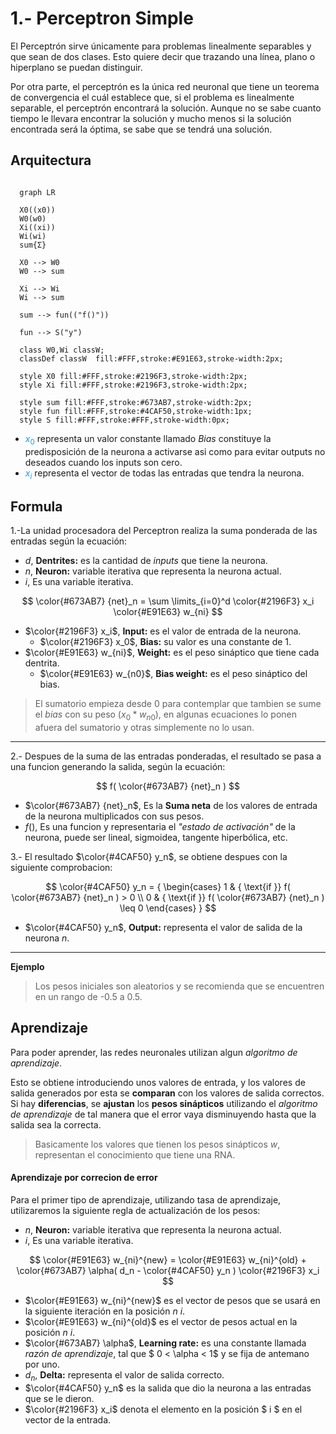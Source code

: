 # 1.- Perceptron Simple

El Perceptrón sirve únicamente para problemas linealmente separables y que sean de dos clases.  Esto quiere decir que trazando una línea, plano o hiperplano se puedan distinguir.


Por otra parte, el perceptrón es la única red neuronal que tiene un teorema de convergencia el cuál establece que, si el problema es linealmente separable, el perceptrón encontrará la solución. Aunque no se sabe cuanto tiempo le llevara encontrar la solución y mucho menos si la solución encontrada será la óptima, se sabe que se tendrá una solución.

## Arquitectura

```mermaid

  graph LR

  X0((x0))
  W0(w0)
  Xi((xi))
  Wi(wi)
  sum{Σ}

  X0 --> W0
  W0 --> sum

  Xi --> Wi
  Wi --> sum

  sum --> fun(("f()"))

  fun --> S("y")

  class W0,Wi classW;
  classDef classW  fill:#FFF,stroke:#E91E63,stroke-width:2px;

  style X0 fill:#FFF,stroke:#2196F3,stroke-width:2px;
  style Xi fill:#FFF,stroke:#2196F3,stroke-width:2px;

  style sum fill:#FFF,stroke:#673AB7,stroke-width:2px;
  style fun fill:#FFF,stroke:#4CAF50,stroke-width:1px;
  style S fill:#FFF,stroke:#FFF,stroke-width:0px;

```

- <span style="color:#2196F3">$x_0$</span>  representa un valor constante llamado *Bias* constituye la predisposición de la neurona a activarse asi como para evitar outputs no deseados cuando los inputs son cero.
- <span style="color:#2196F3">$x_i$</span>  representa el vector de todas las entradas que tendra la neurona.

## Formula


1.-La unidad procesadora del Perceptron realiza la suma ponderada de las entradas según la ecuación:



- $d$, **Dentrites:** es la cantidad de *inputs* que tiene la neurona.
- $n$, **Neuron:** variable iterativa que representa la neurona actual.
- $i$, Es una variable iterativa.

$$
\color{#673AB7} {net}_n =
\sum \limits_{i=0}^d
\color{#2196F3} x_i
\color{#E91E63} w_{ni}
$$


- $\color{#2196F3} x_i$, **Input:** es el valor de entrada de la neurona.
  - $\color{#2196F3} x_0$, **Bias:**  su valor es una constante de 1.
- $\color{#E91E63} w_{ni}$, **Weight:** es el peso sináptico que tiene cada dentrita.
  - $\color{#E91E63} w_{n0}$, **Bias weight:** es el peso sináptico del bias.



>El sumatorio empieza desde 0 para contemplar que tambien se sume el *bias* con su peso $(x_0  * w_{n0} )$, en algunas ecuaciones lo ponen afuera del sumatorio y otras simplemente no lo usan.

- - -
2.- Despues de la suma de las entradas ponderadas, el resultado se pasa a una funcion generando la salida, según la ecuación:

$$
f( \color{#673AB7} {net}_n  )
$$


- $\color{#673AB7} {net}_n$, Es la **Suma neta** de los valores de entrada de la neurona multiplicados con sus pesos.
- $f()$, Es una funcion y representaria el *"estado de activación"* de la neurona, puede ser lineal, sigmoidea, tangente hiperbólica, etc.


3.- El resultado $\color{#4CAF50} y_n$, se obtiene despues con la siguiente comprobacion:

$$
\color{#4CAF50} y_n = {
  \begin{cases}
    1 & { \text{if }} f( \color{#673AB7} {net}_n  ) > 0
    \\
    0 & { \text{if }} f( \color{#673AB7} {net}_n  ) \leq  0
  \end{cases}
}
$$

- $\color{#4CAF50} y_n$, **Output:** representa el valor de salida de la neurona $n$.

- - -
**Ejemplo**

> Los pesos iniciales son aleatorios y se recomienda que se encuentren en un rango de -0.5 a 0.5.



## Aprendizaje

Para poder aprender, las redes neuronales utilizan algun *algoritmo de aprendizaje*.

Esto se obtiene introduciendo unos valores de entrada, y los valores de salida generados por esta se **comparan** con los valores de salida correctos. Si hay **diferencias**, se **ajustan** los  **pesos sinápticos** utilizando el *algoritmo de aprendizaje* de tal manera que el error vaya disminuyendo hasta que la salida sea la correcta.

> Basicamente los valores que tienen los pesos sinápticos $w$, representan el conocimiento que tiene una RNA.

#### Aprendizaje por correcion de error

Para el primer tipo de aprendizaje, utilizando tasa de aprendizaje, utilizaremos la siguiente regla de actualización de los pesos:

- $n$, **Neuron:** variable iterativa que representa la neurona actual.
- $i$, Es una variable iterativa.

$$
\color{#E91E63} w_{ni}^{new} =
\color{#E91E63} w_{ni}^{old} +
\color{#673AB7} \alpha( d_n - \color{#4CAF50} y_n )
\color{#2196F3} x_i
$$

- $\color{#E91E63} w_{ni}^{new}$ es el vector de pesos que se usará en la siguiente iteración en la posición $n$ $i$.
- $\color{#E91E63} w_{ni}^{old}$ es el vector de pesos actual en la posición $n$ $i$.
- $\color{#673AB7} \alpha$, **Learning rate:** es una constante llamada *razón de aprendizaje*,  tal que $ 0 < \alpha < 1$ y se fija de antemano por uno.
- $d_n$, **Delta:** representa el valor de salida correcto.
- $\color{#4CAF50} y_n$ es la salida que dio la neurona a las entradas que se le dieron.
- $\color{#2196F3} x_i$ denota el elemento en la posición $ i $ en el vector de la entrada.



